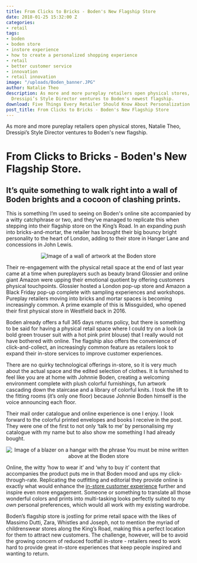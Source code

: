 ```yaml
---
title: From Clicks to Bricks - Boden's New Flagship Store
date: 2018-01-25 15:32:00 Z
categories:
- retail
tags:
- boden
- boden store
- instore experience
- how to create a personalized shopping experience
- retail
- better customer service
- innovation
- retail innovation
image: "/uploads/Boden_banner.JPG"
author: Natalie Theo
description: As more and more pureplay retailers open physical stores, Natalie Theo,
  Dressipi’s Style Director ventures to Boden's newest flagship.
download: Five Things Every Retailer Should Know About Personalization
post_title: From Clicks to Bricks - Boden's New Flagship Store
---
```


As more and more pureplay retailers open physical stores, Natalie Theo, Dressipi’s Style Director ventures to Boden's new flagship.

# From Clicks to Bricks - Boden's New Flagship Store.

## It’s quite something to walk right into a wall of Boden brights and a cocoon of clashing prints.

This is something I’m used to seeing on Boden's online site accompanied by a witty catchphrase or two, and they’ve managed to replicate this when stepping into their flagship store on the King’s Road. In an expanding push into bricks-and-mortar, the retailer has brought their big bouncy bright personality to the heart of London, adding to their store in Hanger Lane and concessions in John Lewis.

<p style="text-align:center"><img style="margin-left: 0px" alt="Image of a wall of artwork at the Boden store" src="/uploads/boden_1.jpg"/></p>

Their re-engagement with the physical retail space at the end of last year came at a time when pureplayers such as beauty brand Glossier and online giant Amazon were upping their emotional quotient by offering customers physical touchpoints. Glossier hosted a London pop-up store and Amazon a Black Friday pop-up complete with sampling experiences and workshops. Pureplay retailers moving into bricks and mortar spaces is becoming increasingly common. A prime example of this is Missguided, who opened their first physical store in Westfield back in 2016.

Boden already offers a full 365 days returns policy, but there is something to be said for having a physical retail space where I could try on a look (a bold green trouser suit with a hot pink print blouse) that I really would not have bothered with online. The flagship also offers the convenience of click-and-collect, an increasingly common feature as retailers look to expand their in-store services to improve customer experiences.

There are no quirky technological offerings in-store, so it is very much about the actual space and the edited selection of clothes. It is furnished to feel like you are at home with Johnnie Boden, creating a welcoming environment complete with plush colorful furnishings, fun artwork cascading down the staircase and a library of colorful knits. I took the lift to the fitting rooms (it’s only one floor) because Johnnie Boden himself is the voice announcing each floor.
 
Their mail order catalogue and online experience is one I enjoy. I look forward to the colorful printed envelopes and books I receive in the post. They were one of the first to not only ‘talk to me’ by personalising my catalogue with my name but to also show me something I had already bought.

<p style="text-align:center"><img style="margin-left: 0px" alt="Image of a blazer on a hangar with the phrase You must be mine written above at the Boden store" src="/uploads/boden_2.JPG"/></p>

Online, the witty ‘how to wear it’ and ‘why to buy it’ content that accompanies the product puts me in that Boden mood and ups my click-through-rate. Replicating the outfitting and editorial they provide online is exactly what would enhance the [in-store customer experience](https://dressipi.com/blog/innovating-at-speed-to-deliver-unique-and-relevant-in-store-experiences/) further and inspire even more engagement.  Someone or something to translate all those wonderful colors and prints into multi-tasking looks perfectly suited to *my own* personal preferences, which would all work with my existing wardrobe. 

Boden’s flagship store is jostling for prime retail space with the likes of Massimo Dutti, Zara, Whistles and Joseph, not to mention the myriad of childrenswear stores along the King’s Road, making this a perfect location for them to attract new customers. The challenge, however, will be to avoid the growing concern of reduced footfall in-store - retailers need to work hard to provide great in-store experiences that keep people inspired and wanting to return.